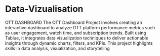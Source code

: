 # Data-Vizualisation
OTT DASHBOARD
The OTT Dashboard Project involves creating an interactive dashboard to analyze OTT platform performance metrics such as user engagement, watch time, and subscription trends. Built using Tablue, it integrates data visualization techniques to deliver actionable insights through dynamic charts, filters, and KPIs. This project highlights skills in data analysis, visualization, and storytelling
